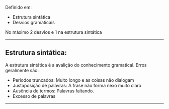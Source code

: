 Definido em:

- Estrutura sintática
- Desvios gramaticais

No máximo 2 desvios e 1 na estrutura sintática

---
## Estrutura sintática:

A estrutura sintática é a avalição do conhecimento gramatical. Erros geralmente são:

- Períodos truncados: Muito longo e as coisas não dialogam
- Justaposição de palavras: A frase não forma nexo muito claro
- Ausência de termos: Palavras faltando. 
- Excesso de palavras

---
